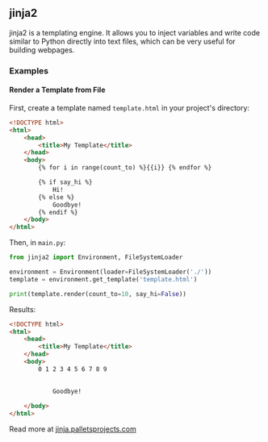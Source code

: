 ## jinja2

jinja2 is a templating engine. It allows you to inject variables and write code 
similar to Python directly into text files, which can be very useful for building
webpages.

### Examples

#### Render a Template from File

First, create a template named `template.html` in your project's directory:
```html
<!DOCTYPE html>
<html>
    <head>
        <title>My Template</title>
    </head>
    <body>
        {% for i in range(count_to) %}{{i}} {% endfor %}

        {% if say_hi %}
            Hi!
        {% else %}
            Goodbye!
        {% endif %}
    </body>
</html>
```

Then, in `main.py`:
```python
from jinja2 import Environment, FileSystemLoader

environment = Environment(loader=FileSystemLoader('./'))
template = environment.get_template('template.html')

print(template.render(count_to=10, say_hi=False))
```

Results:
```html
<!DOCTYPE html>
<html>
    <head>
        <title>My Template</title>
    </head>
    <body>
        0 1 2 3 4 5 6 7 8 9 

        
            Goodbye!
        
    </body>
</html>
```

Read more at <a href="https://jinja.palletsprojects.com/en/3.1.x/">jinja.palletsprojects.com</a>
